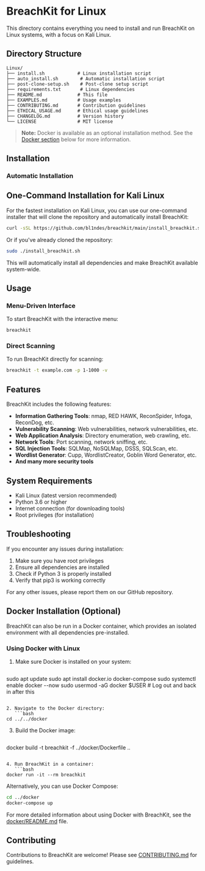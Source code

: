# BreachKit for Linux

This directory contains everything you need to install and run BreachKit on Linux systems, with a focus on Kali Linux.

## Directory Structure

```
Linux/
├── install.sh            # Linux installation script
├── auto_install.sh        # Automatic installation script
├── post-clone-setup.sh    # Post-clone setup script
├── requirements.txt       # Linux dependencies
├── README.md             # This file
├── EXAMPLES.md           # Usage examples
├── CONTRIBUTING.md       # Contribution guidelines
├── ETHICAL_USAGE.md      # Ethical usage guidelines
├── CHANGELOG.md          # Version history
└── LICENSE               # MIT license
```

> **Note:** Docker is available as an optional installation method. See the [Docker section](#docker-optional) below for more information.

## Installation

### Automatic Installation

## One-Command Installation for Kali Linux

For the fastest installation on Kali Linux, you can use our one-command installer that will clone the repository and automatically install BreachKit:

```bash
curl -sSL https://github.com/bl1ndes/breachkit/main/install_breachkit.sh | sudo bash
```

Or if you've already cloned the repository:

```bash
sudo ./install_breachkit.sh
```

This will automatically install all dependencies and make BreachKit available system-wide.

## Usage

### Menu-Driven Interface

To start BreachKit with the interactive menu:
   ```bash
breachkit
```

### Direct Scanning

To run BreachKit directly for scanning:
   ```bash
breachkit -t example.com -p 1-1000 -v
```

## Features

BreachKit includes the following features:

- **Information Gathering Tools**: nmap, RED HAWK, ReconSpider, Infoga, ReconDog, etc.
- **Vulnerability Scanning**: Web vulnerabilities, network vulnerabilities, etc.
- **Web Application Analysis**: Directory enumeration, web crawling, etc.
- **Network Tools**: Port scanning, network sniffing, etc.
- **SQL Injection Tools**: SQLMap, NoSQLMap, DSSS, SQLScan, etc.
- **Wordlist Generator**: Cupp, WordlistCreator, Goblin Word Generator, etc.
- **And many more security tools**

## System Requirements

- Kali Linux (latest version recommended)
- Python 3.6 or higher
- Internet connection (for downloading tools)
- Root privileges (for installation)

## Troubleshooting

If you encounter any issues during installation:

1. Make sure you have root privileges
2. Ensure all dependencies are installed
3. Check if Python 3 is properly installed
4. Verify that pip3 is working correctly

For any other issues, please report them on our GitHub repository.

## Docker Installation (Optional)

BreachKit can also be run in a Docker container, which provides an isolated environment with all dependencies pre-installed.

### Using Docker with Linux

1. Make sure Docker is installed on your system:
   ```bash
sudo apt update
sudo apt install docker.io docker-compose
sudo systemctl enable docker --now
sudo usermod -aG docker $USER  # Log out and back in after this
```

2. Navigate to the Docker directory:
   ```bash
cd ../../docker
```

3. Build the Docker image:
   ```bash
docker build -t breachkit -f ../docker/Dockerfile ..
```

4. Run BreachKit in a container:
   ```bash
docker run -it --rm breachkit
```

Alternatively, you can use Docker Compose:
   ```bash
cd ../docker
docker-compose up
```

For more detailed information about using Docker with BreachKit, see the [docker/README.md](../../docker/README.md) file.

## Contributing

Contributions to BreachKit are welcome! Please see [CONTRIBUTING.md](CONTRIBUTING.md) for guidelines.
